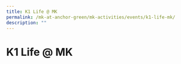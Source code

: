 ```yaml
---
title: K1 Life @ MK
permalink: /mk-at-anchor-green/mk-activities/events/k1-life-mk/
description: ""
---
```

# K1 Life @ MK